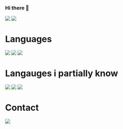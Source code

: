 ### Hi there 👋

![](https://github-readme-stats.vercel.app/api?username=raijiinn&show_icons=true&theme=dark&hide_border=true&title_color=FEFEFE&icon_color=55D24B&text_color=FEFEFE&bg_color=0,0E1117,0E1117&show_icons=true)
![](https://komarev.com/ghpvc/?username=raijiinn&color=39D353)
# Languages
![](https://img.shields.io/badge/-Lua-0d1117?style=flat&logo=lua)
![](https://img.shields.io/badge/C%23-239120?style=for-the-badge&logo=c-sharp&logoColor=white)
![](https://img.shields.io/badge/-Python-0d1117?style=flat&logo=python)
# Langauges i partially know
![](https://img.shields.io/badge/-C++-0d1117?style=flat&logo=cplusplus)
![](https://img.shields.io/badge/Node.js-43853D?style=for-the-badge&logo=node.js&logoColor=white)
![](https://img.shields.io/badge/Go-00ADD8?style=for-the-badge&logo=go&logoColor=white)
# Contact
![](https://discord.c99.nl/widget/theme-1/690146185423487066.png)
